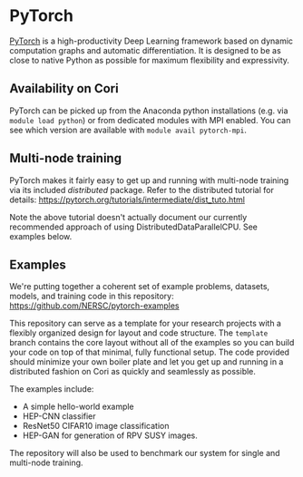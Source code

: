 # PyTorch

[PyTorch](https://pytorch.org/) is a high-productivity Deep Learning framework
based on dynamic computation graphs and automatic differentiation.
It is designed to be as close to native Python as possible for maximum
flexibility and expressivity.

## Availability on Cori

PyTorch can be picked up from the Anaconda python installations (e.g. via
`module load python`) or from dedicated modules with MPI enabled. You can
see which version are available with `module avail pytorch-mpi`.

## Multi-node training

PyTorch makes it fairly easy to get up and running with multi-node training
via its included _distributed_ package. Refer to the distributed tutorial for
details: https://pytorch.org/tutorials/intermediate/dist_tuto.html

Note the above tutorial doesn't actually document our currently recommended
approach of using DistributedDataParallelCPU. See examples below.

## Examples

We're putting together a coherent set of example problems, datasets, models,
and training code in this repository:
https://github.com/NERSC/pytorch-examples

This repository can serve as a template for your research projects with a
flexibly organized design for layout and code structure. The `template` branch
contains the core layout without all of the examples so you can build your
code on top of that minimal, fully functional setup. The code provided should
minimize your own boiler plate and let you get up and running in a distributed
fashion on Cori as quickly and seamlessly as possible.

The examples include:

* A simple hello-world example
* HEP-CNN classifier
* ResNet50 CIFAR10 image classification
* HEP-GAN for generation of RPV SUSY images.

The repository will also be used to benchmark our system for single and
multi-node training.
